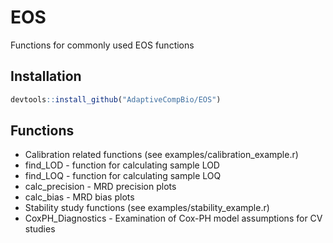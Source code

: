 # EOS
Functions for commonly used EOS functions

## Installation
```R
devtools::install_github("AdaptiveCompBio/EOS")
```

## Functions
* Calibration related functions (see examples/calibration_example.r)
* find_LOD - function for calculating sample LOD
* find_LOQ - function for calculating sample LOQ
* calc_precision - MRD precision plots
* calc_bias - MRD bias plots
* Stability study functions (see examples/stability_example.r)
* CoxPH_Diagnostics - Examination of Cox-PH model assumptions for CV studies

